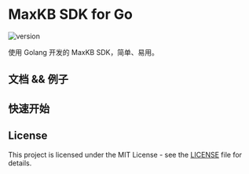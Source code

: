 # MaxKB SDK for Go

![version](https://img.shields.io/badge/version-v1-green)

使用 Golang 开发的 MaxKB SDK，简单、易用。

## 文档 && 例子

## 快速开始

## License

This project is licensed under the MIT License - see the [LICENSE](LICENSE) file for details.

